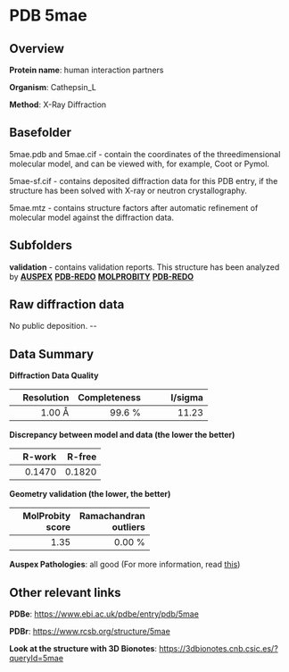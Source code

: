 # PDB 5mae

## Overview

**Protein name**: human interaction partners

**Organism**: Cathepsin_L

**Method**: X-Ray Diffraction

## Basefolder

5mae.pdb and 5mae.cif - contain the coordinates of the threedimensional molecular model, and can be viewed with, for example, Coot or Pymol.

5mae-sf.cif - contains deposited diffraction data for this PDB entry, if the structure has been solved with X-ray or neutron crystallography.

5mae.mtz - contains structure factors after automatic refinement of molecular model against the diffraction data.

## Subfolders





**validation** - contains validation reports. This structure has been analyzed by [**AUSPEX**](https://github.com/thorn-lab/coronavirus_structural_task_force/tree/master/pdb/human_interaction_partners/Cathepsin_L/5mae/validation/auspex) [**PDB-REDO**](https://github.com/thorn-lab/coronavirus_structural_task_force/tree/master/pdb/human_interaction_partners/Cathepsin_L/5mae/validation/pdb-redo) [**MOLPROBITY**](https://github.com/thorn-lab/coronavirus_structural_task_force/tree/master/pdb/human_interaction_partners/Cathepsin_L/5mae/validation/molprobity) [**PDB-REDO**](https://github.com/thorn-lab/coronavirus_structural_task_force/blob/master/pdb/human_interaction_partners/Cathepsin_L/5mae/validation/Xtriage_output.log) 

## Raw diffraction data

No public deposition. --<br> 

## Data Summary
**Diffraction Data Quality**

|   | Resolution | Completeness| I/sigma |
|---|-------------:|----------------:|--------------:|
|   |1.00 Å|99.6  %|<img width=50/>11.23|

**Discrepancy between model and data (the lower the better)**

|   | **R-work**| **R-free**   
|---|-------------:|----------------:|           
||  0.1470|  0.1820|

**Geometry validation (the lower, the better)**

|   |**MolProbity<br>score**| **Ramachandran<br>outliers** 
|---|-------------:|----------------:|
||  1.35|  0.00 %|

**Auspex Pathologies**: all good (For more information, read [this](https://github.com/thorn-lab/coronavirus_structural_task_force/blob/master/pdb/human_interaction_partners/Cathepsin_L/5mae/validation/auspex/5mae_auspex_comments.txt))

 



## Other relevant links 
**PDBe**:  https://www.ebi.ac.uk/pdbe/entry/pdb/5mae
 
**PDBr**: https://www.rcsb.org/structure/5mae 

**Look at the structure with 3D Bionotes**: https://3dbionotes.cnb.csic.es/?queryId=5mae

